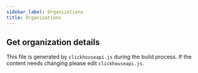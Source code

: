 ```yaml
---
sidebar_label: Organizations
title: Organizations
---
```


## Get organization details

This file is generated by `clickhouseapi.js` during the build process.  If the
content needs changing please edit `clickhouseapi.js`.
